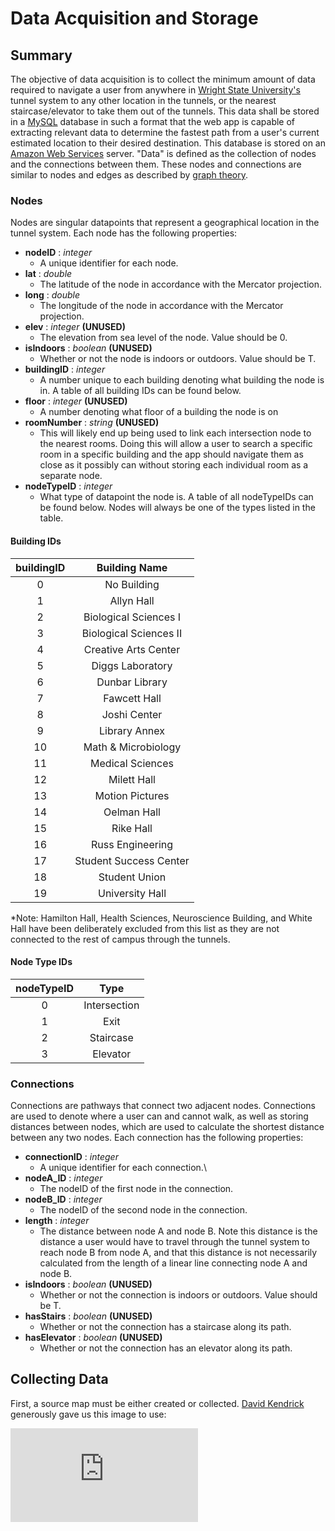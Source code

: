 # Data Acquisition and Storage

## Summary
The objective of data acquisition is to collect the minimum amount of data required to navigate a user from anywhere in [Wright State University's](https://www.wright.edu/) tunnel system to any other location in the tunnels, or the nearest staircase/elevator to take them out of the tunnels. This data shall be stored in a [MySQL](https://www.mysql.com/) database in such a format that the web app is capable of extracting relevant data to determine the fastest path from a user's current estimated location to their desired destination. This database is stored on an [Amazon Web Services](https://aws.amazon.com/) server. "Data" is defined as the collection of nodes and the connections between them. These nodes and connections are similar to nodes and edges as described by [graph theory](https://en.wikipedia.org/wiki/Graph_theory).

### Nodes
Nodes are singular datapoints that represent a geographical location in the tunnel system. Each node has the following properties:

* **nodeID** : *integer*
  * A unique identifier for each node.
* **lat** : *double*
  * The latitude of the node in accordance with the Mercator projection.
* **long** : *double*
  * The longitude of the node in accordance with the Mercator projection.
* **elev** : *integer* **(UNUSED)**
  * The elevation from sea level of the node. Value should be 0.
* **isIndoors** : *boolean* **(UNUSED)**
  * Whether or not the node is indoors or outdoors. Value should be T.
* **buildingID** : *integer*
  * A number unique to each building denoting what building the node is in. A table of all building IDs can be found below.
* **floor** : *integer* **(UNUSED)**
  * A number denoting what floor of a building the node is on
* **roomNumber** : *string* **(UNUSED)**
  * This will likely end up being used to link each intersection node to the nearest rooms. Doing this will allow a user to search a specific room in a specific building and the app should navigate them as close as it possibly can without storing each individual room as a separate node.
* **nodeTypeID** : *integer*
  * What type of datapoint the node is. A table of all nodeTypeIDs can be found below. Nodes will always be one of the types listed in the table.

#### Building IDs
| buildingID | Building Name |
|:----------:|:-------------:|
|0           |No Building|
|1           |Allyn Hall|
|2           |Biological Sciences I|
|3           |Biological Sciences II|
|4           |Creative Arts Center|
|5           |Diggs Laboratory|
|6           |Dunbar Library|
|7           |Fawcett Hall|
|8           |Joshi Center|
|9           |Library Annex|
|10          |Math & Microbiology|
|11          |Medical Sciences|
|12          |Milett Hall|
|13          |Motion Pictures|
|14          |Oelman Hall|
|15          |Rike Hall|
|16          |Russ Engineering|
|17          |Student Success Center|
|18          |Student Union|
|19          |University Hall|

\*Note: Hamilton Hall, Health Sciences, Neuroscience Building, and White Hall have been deliberately excluded from this list as they are not connected to the rest of campus through the tunnels.

#### Node Type IDs
|nodeTypeID| Type |
|:--------:|:----:|
|0         |Intersection|
|1         |Exit|
|2         |Staircase|
|3         |Elevator|

### Connections
Connections are pathways that connect two adjacent nodes. Connections are used to denote where a user can and cannot walk, as well as storing distances between nodes, which are used to calculate the shortest distance between any two nodes. Each connection has the following properties:

* **connectionID** : *integer*
  * A unique identifier for each connection.\
* **nodeA_ID** : *integer*
  * The nodeID of the first node in the connection.
* **nodeB_ID** : *integer*
  * The nodeID of the second node in the connection.
* **length** : *integer*
  * The distance between node A and node B. Note this distance is the distance a user would have to travel through the tunnel system to reach node B from node A, and that this distance is not necessarily calculated from the length of a linear line connecting node A and node B.
* **isIndoors** : *boolean* **(UNUSED)**
  * Whether or not the connection is indoors or outdoors. Value should be T.
* **hasStairs** : *boolean* **(UNUSED)**
  * Whether or not the connection has a staircase along its path.
* **hasElevator** : *boolean* **(UNUSED)**
  * Whether or not the connection has an elevator along its path.

## Collecting Data
First, a source map must be either created or collected. [David Kendrick](https://people.wright.edu/david.kendrick) generously gave us this image to use:

![alt text](https://github.com/RLey/wsu-tunnel-app/blob/Development/WSU_Floorplans/README/WSU_Campus_Tunnel_Map.pdf "Map of the tunnel system")
